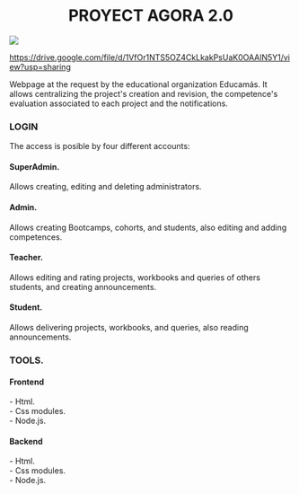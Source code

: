 

<h1 align="center">PROYECT AGORA 2.0</h1>

<img src="http://drive.google.com/uc?export=view&id=1VfOr1NTS5OZ4CkLkakPsUaK0OAAlN5Y1">

https://drive.google.com/file/d/1VfOr1NTS5OZ4CkLkakPsUaK0OAAlN5Y1/view?usp=sharing

<p>Webpage at the request by the educational organization Educamás. It allows centralizing the project's creation and revision, the competence's evaluation associated to each project and the notifications.</p>

<h3>LOGIN</h3>
<p>The access is posible by four different accounts:</p>
  
<h4>SuperAdmin.</h4>
<p>Allows creating, editing and deleting administrators.</p>

<h4>Admin.</h4>
<p>Allows creating Bootcamps, cohorts, and students, also editing and adding competences.</p>

<h4>Teacher.</h4>
<p>Allows editing and rating projects, workbooks and queries of others students, and creating announcements.</p>

<h4>Student.</h4>
<p>Allows delivering projects, workbooks, and queries, also reading announcements.</p>

<h3>TOOLS.</h3>
<h4>Frontend</h4>
<p>- Html.</br>- Css modules.</br>- Node.js.

<h4>Backend</h4>
<p>- Html.</br>- Css modules.</br>- Node.js.














